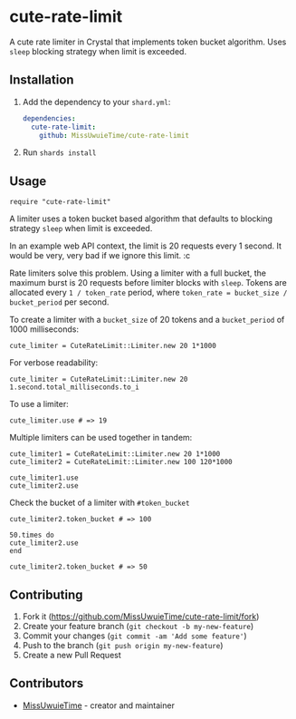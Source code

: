 # cute-rate-limit

A cute rate limiter in Crystal that implements token bucket algorithm. Uses
`sleep` blocking strategy when limit is exceeded.

## Installation

1. Add the dependency to your `shard.yml`:

   ```yaml
   dependencies:
     cute-rate-limit:
       github: MissUwuieTime/cute-rate-limit
   ```

2. Run `shards install`

## Usage

```crystal
require "cute-rate-limit"
```

A limiter uses a token bucket based algorithm that defaults to blocking
strategy `sleep` when limit is exceeded.

In an example web API context, the limit is 20 requests every 1 second. It would
be very, very bad if we ignore this limit. :c

Rate limiters solve this problem. Using a limiter with a full bucket, the 
maximum burst is 20 requests before limiter blocks with `sleep`. Tokens are 
allocated every `1 / token_rate` period, where `token_rate = bucket_size / bucket_period`
per second.

To create a limiter with a `bucket_size` of 20 tokens and a `bucket_period`
of 1000 milliseconds:

```crystal
cute_limiter = CuteRateLimit::Limiter.new 20 1*1000
```

For verbose readability:

```crystal
cute_limiter = CuteRateLimit::Limiter.new 20 1.second.total_milliseconds.to_i
```

To use a limiter:

```crystal
cute_limiter.use # => 19
```

Multiple limiters can be used together in tandem:

```crystal
cute_limiter1 = CuteRateLimit::Limiter.new 20 1*1000
cute_limiter2 = CuteRateLimit::Limiter.new 100 120*1000

cute_limiter1.use
cute_limiter2.use
 ```

Check the bucket of a limiter with `#token_bucket`
```crystal
cute_limiter2.token_bucket # => 100

50.times do
cute_limiter2.use
end

cute_limiter2.token_bucket # => 50
```

## Contributing

1. Fork it (<https://github.com/MissUwuieTime/cute-rate-limit/fork>)
2. Create your feature branch (`git checkout -b my-new-feature`)
3. Commit your changes (`git commit -am 'Add some feature'`)
4. Push to the branch (`git push origin my-new-feature`)
5. Create a new Pull Request

## Contributors

- [MissUwuieTime](https://github.com/MissUwuieTime) - creator and maintainer
